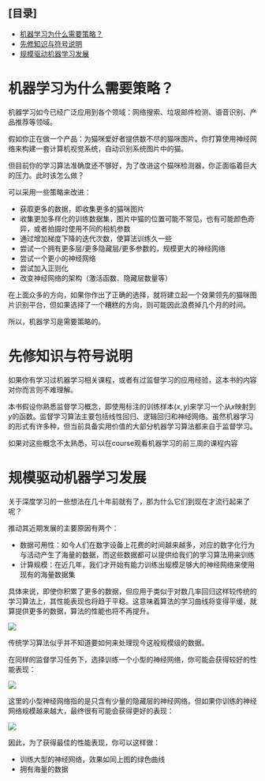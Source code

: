 [目录]
---

- [机器学习为什么需要策略？](#机器学习为什么需要策略)
- [先修知识与符号说明](#先修知识与符号说明)
- [规模驱动机器学习发展](#规模驱动机器学习发展)

# 机器学习为什么需要策略？

机器学习如今已经广泛应用到各个领域：网络搜索、垃圾邮件检测、语音识别、产品推荐等领域。

假如你正在做一个产品：为猫咪爱好者提供数不尽的猫咪图片。你打算使用神经网络来构建一套计算机视觉系统，自动识别系统图片中的猫。

但目前你的学习算法准确度还不够好，为了改进这个猫咪检测器，你正面临着巨大的压力。此时该怎么做？

可以采用一些策略来改进：
- 获取更多的数据，即收集更多的猫咪图片
- 收集更加多样化的训练数据集，图片中猫的位置可能不常见，也有可能颜色奇异，或者拍摄时使用不同的相机参数
- 通过增加梯度下降的迭代次数，使算法训练久一些
- 尝试一个拥有更多层/更多隐藏层/更多参数的，规模更大的神经网络
- 尝试一个更小的神经网络
- 尝试加入正则化
- 改变神经网络的架构（激活函数、隐藏层数量等）

在上面众多的方向，如果你作出了正确的选择，就将建立起一个效果领先的猫咪图片识别平台，但如果选择了一个糟糕的方向，则可能因此浪费掉几个月的时间。

所以，机器学习是需要策略的。

# 先修知识与符号说明

如果你有学习过机器学习相关课程，或者有过监督学习的应用经验，这本书的内容对你而言则不难理解。

本书假设你熟悉监督学习概念，即使用标注的训练样本$(x,y)$来学习一个从$x$映射到$y$的函数。监督学习算法主要包括线性回归、逻辑回归和神经网络。虽然机器学习的形式有许多种，但当前具备实用价值的大部分机器学习算法都来自于监督学习。

如果对这些概念不太熟悉，可以在course观看机器学习的前三周的课程内容

# 规模驱动机器学习发展

关于深度学习的一些想法在几十年前就有了，那为什么它们到现在才流行起来了呢？

推动其近期发展的主要原因有两个：
- 数据可用性：如今人们在数字设备上花费的时间越来越多，对应的数字化行为与活动产生了海量的数据，而这些数据都可以提供给我们的学习算法用来训练
- 计算规模：在近几年，我们才开始有能力训练出规模足够大的神经网络来使用现有的海量数据集

具体来说，即使你积累了更多的数据，但应用于类似于对数几率回归这样较传统的学习算法上，其性能表现也将趋于平稳。这意味着算法的学习曲线将变得平缓，就算提供更多的数据，算法的性能也将不再提升。

![](/images/算法表现.png)

传统学习算法似乎并不知道要如何来处理现今这般规模级的数据。

在同样的监督学习任务下，选择训练一个小型的神经网络，你可能会获得较好的性能表现：

![](/images/算法表现--神经网络.png)

这里的小型神经网络指的是只含有少量的隐藏层的神经网络。但如果你训练的神经网络规模越来越大，最终很有可能会获得更好的表现：

![](/images/算法表现--多种神经网络.png)

因此，为了获得最佳的性能表现，你可以这样做：
- 训练大型的神经网络，效果如同上图的绿色曲线
- 拥有海量的数据
